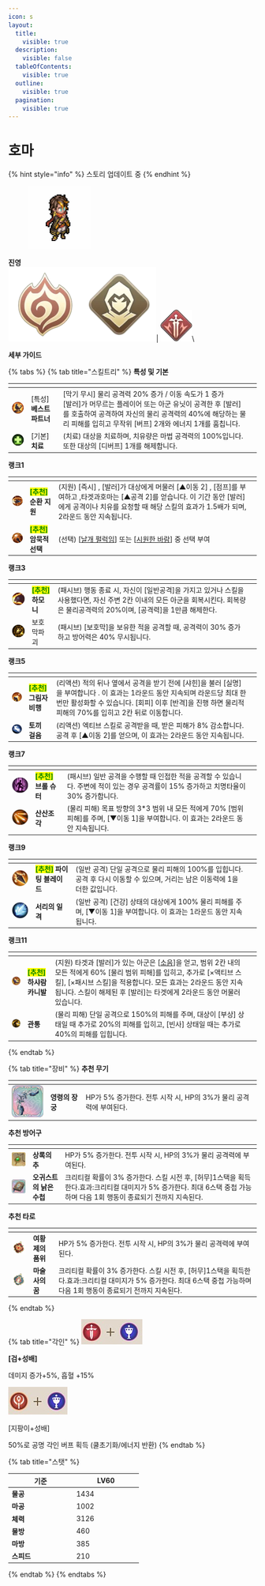 ```yaml
---
icon: s
layout:
  title:
    visible: true
  description:
    visible: false
  tableOfContents:
    visible: true
  outline:
    visible: true
  pagination:
    visible: true
---
```


# 호마

{% hint style="info" %}
스토리 업데이트 중
{% endhint %}

<div align="left">

<figure><img src="../../.gitbook/assets/38.png" alt=""><figcaption></figcaption></figure>

</div>

**진영**\
<img src="../../.gitbook/assets/unittag_thebombing-150x150.webp" alt="" data-size="line"><img src="../../.gitbook/assets/unittag_rover-150x150.webp" alt="" data-size="line">| <img src="../../.gitbook/assets/분쇄자.webp" alt="" data-size="line">\


**세부 가이드**

{% tabs %}
{% tab title="스킬트리" %}
**특성 및 기본**

<table data-view="cards"><thead><tr><th></th><th></th><th></th><th data-hidden data-card-cover data-type="files"></th></tr></thead><tbody><tr><td><img src="../../.gitbook/assets/0 (5).webp" alt=""></td><td>[특성] <strong>베스트 파트너</strong></td><td>[막기 무시]  물리 공격력 20% 증가 / 이동 속도가 1 증가<br>[발러]가 머무르는 플레이어 또는 아군 유닛이 공격한 후 [발러]를 호출하여 공격하여 자신의 물리 공격력의 40%에 해당하는 물리 피해를 입히고 무작위 [버프] 2개와 에너지 1개를 훔칩니다.</td><td></td></tr><tr><td><img src="../../.gitbook/assets/Treatment.webp" alt=""></td><td>[기본] <strong>치료</strong></td><td>(치료) 대상을 치료하며, 치유량은 마법 공격력의 100%입니다. 또한 대상의  [디버프] 1개를 해제합니다.</td><td></td></tr></tbody></table>

**랭크1**

<table data-view="cards"><thead><tr><th></th><th></th><th></th><th data-hidden data-card-cover data-type="files"></th></tr></thead><tbody><tr><td><img src="../../.gitbook/assets/1 (15).webp" alt="" data-size="original"></td><td><mark style="color:green;"><strong>[추천]</strong></mark> <strong>순환 지원</strong></td><td>(지원) [즉시] , [발러]가 대상에게 머물러 [▲이동 2] , [점프]를 부여하고 ,타겟과호마는 [▲공격 2]를 얻습니다. 이 기간 동안 [발러]에게 공격이나 치유를 요청할 때 해당 스킬의 효과가 1.5배가 되며, 2라운드 동안 지속됩니다.</td><td></td></tr><tr><td><img src="../../.gitbook/assets/2 (15).webp" alt=""></td><td><mark style="color:green;"><strong>[추천]</strong></mark> <strong>암묵적 선택</strong></td><td>(선택) [<a data-footnote-ref href="#user-content-fn-1">날개 펄럭임</a>] 또는 [<a data-footnote-ref href="#user-content-fn-2">시원한 바람</a>] 중 선택 부여</td><td></td></tr></tbody></table>

**랭크3**

<table data-view="cards"><thead><tr><th></th><th></th><th></th><th data-hidden data-card-cover data-type="files"></th></tr></thead><tbody><tr><td><img src="../../.gitbook/assets/3 (12).webp" alt=""></td><td><mark style="color:green;"><strong>[추천]</strong></mark> <strong>하모니</strong></td><td>(패시브) 행동 종료 시, 자신이 [일반공격]을 가지고 있거나 스킬을 사용했다면, 자신 주변 2칸 이내의 모든 아군을 회복시킨다. 회복량은 물리공격력의 20%이며, [공격력]을 1만큼 해제한다.</td><td></td></tr><tr><td><img src="../../.gitbook/assets/Shield-Break (1).webp" alt=""></td><td>보호막파괴</td><td> (패시브) [보호막]을 보유한 적을 공격할 때, 공격력이 30% 증가하고 방어력은 40% 무시됩니다.</td><td></td></tr></tbody></table>

**랭크5**

<table data-view="cards"><thead><tr><th></th><th></th><th></th><th data-hidden data-card-cover data-type="files"></th></tr></thead><tbody><tr><td><img src="../../.gitbook/assets/4 (11).webp" alt=""></td><td><mark style="color:green;"><strong>[추천]</strong></mark> <strong>그림자 비행</strong></td><td>(리액션) 적의 뒤나 옆에서 공격을 받기 전에 [샤힌]을 불러 [실명]을 부여합니다 . 이 효과는 1라운드 동안 지속되며 라운드당 최대 한 번만 활성화할 수 있습니다. [회피] 이후 [반격]을 진행 하면 물리적 피해의 70%를 입히고 2칸 뒤로 이동합니다.</td><td></td></tr><tr><td><img src="../../.gitbook/assets/Fleeing-Hare.webp" alt=""></td><td><strong>토끼 걸음</strong></td><td>(리액션) 엑티브 스킬로 공격받을 때, 받은 피해가 8% 감소합니다. 공격 후 [▲이동 2]를 얻으며, 이 효과는 2라운드 동안 지속됩니다.</td><td></td></tr></tbody></table>

**랭크7**

<table data-view="cards"><thead><tr><th></th><th></th><th></th><th data-hidden data-card-cover data-type="files"></th></tr></thead><tbody><tr><td><img src="../../.gitbook/assets/5 (9).webp" alt=""></td><td><mark style="color:green;"><strong>[추천]</strong></mark> <strong>브롤 슈터</strong></td><td>(패시브) 일반 공격을 수행할 때 인접한 적을 공격할 수 있습니다. 주변에 적이 있는 경우 공격률이 15% 증가하고 치명타율이 30% 증가합니다.</td><td></td></tr><tr><td><img src="../../.gitbook/assets/Scattering.webp" alt=""></td><td><strong>산산조각</strong></td><td> (물리 피해) 목표 방향의 3*3 범위 내 모든 적에게 70% [범위 피해]를 주며, [▼이동 1]을 부여합니다. 이 효과는 2라운드 동안 지속됩니다.</td><td></td></tr></tbody></table>

**랭크9**

<table data-view="cards"><thead><tr><th></th><th></th><th></th><th data-hidden data-card-cover data-type="files"></th></tr></thead><tbody><tr><td><img src="../../.gitbook/assets/6 (9).webp" alt=""></td><td><mark style="color:green;"><strong>[추천]</strong></mark><strong> 파이팅 블레이드</strong></td><td>(일반 공격) 단일 공격으로 물리 피해의 100%를 입힙니다. 공격 후 다시 이동할 수 있으며, 거리는 남은 이동력에 1을 더한 값입니다.</td><td></td></tr><tr><td><img src="../../.gitbook/assets/Frost-Strike (1).webp" alt=""></td><td><strong>서리의 일격</strong></td><td> (일반 공격) [건강] 상태의 대상에게 100% 물리 피해를 주며, [▼이동 1]을 부여합니다. 이 효과는 1라운드 동안 지속됩니다.</td><td></td></tr></tbody></table>

**랭크11**

<table data-view="cards"><thead><tr><th></th><th></th><th></th><th data-hidden data-card-cover data-type="files"></th></tr></thead><tbody><tr><td><img src="../../.gitbook/assets/7 (4).webp" alt=""></td><td><mark style="color:green;"><strong>[추천]</strong></mark><strong> 하샤람 카니발</strong></td><td>(지원) 타겟과 [발러]가 있는 아군은 [<a data-footnote-ref href="#user-content-fn-3">소음</a>]을 얻고, 범위 2칸 내의 모든 적에게 60% [물리 범위 피해]를 입히고, 추가로 [×액티브 스킬], [×패시브 스킬]을 적용합니다. 모든 효과는 2라운드 동안 지속됩니다. 스킬이 해제된 후 [발러]는 타겟에게 2라운드 동안 머물러 있습니다.</td><td></td></tr><tr><td><img src="../../.gitbook/assets/Pierce (1).webp" alt=""></td><td><strong>관통</strong> </td><td>(물리 피해) 단일 공격으로 150%의 피해를 주며, 대상이 [부상] 상태일 때 추가로 20%의 피해를 입히고, [빈사] 상태일 때는 추가로 40%의 피해를 입힙니다.</td><td></td></tr></tbody></table>
{% endtab %}

{% tab title="장비" %}
**추천 무기**

<table data-view="cards"><thead><tr><th></th><th></th><th data-hidden></th></tr></thead><tbody><tr><td><img src="../../.gitbook/assets/80px-豐饒長弓 (1).png" alt=""></td><td><strong>영령의 장궁</strong></td><td>HP가 5% 증가한다. 전투 시작 시, HP의 3%가 물리 공격력에 부여된다.</td></tr></tbody></table>

**추천 방어구**

<table data-view="cards"><thead><tr><th></th><th></th><th data-hidden></th></tr></thead><tbody><tr><td><img src="../../.gitbook/assets/a_29.png" alt=""></td><td><strong>상록의 추</strong></td><td>HP가 5% 증가한다. 전투 시작 시, HP의 3%가 물리 공격력에 부여된다.</td></tr><tr><td><img src="../../.gitbook/assets/a_2.png" alt=""></td><td><strong>오귀스트의 낡은 수첩</strong></td><td>크리티컬 확률이 3% 증가한다. 스킬 시전 후, [허무]1스택을 획득한다.효과:크리티컬 대미지가 5% 증가한다. 최대 6스택 중첩 가능하며 다음 1회 행동이 종료되기 전까지 지속된다.</td></tr></tbody></table>

**추천 타로**

<table data-view="cards"><thead><tr><th></th><th></th><th data-hidden></th></tr></thead><tbody><tr><td><img src="../../.gitbook/assets/tar_5.webp" alt=""></td><td><strong>여황제의 품위</strong></td><td>HP가 5% 증가한다. 전투 시작 시, HP의 3%가 물리 공격력에 부여된다.</td></tr><tr><td><img src="../../.gitbook/assets/tar_0.webp" alt=""></td><td><strong>마술사의 꿈</strong></td><td>크리티컬 확률이 3% 증가한다. 스킬 시전 후, [허무]1스택을 획득한다.효과:크리티컬 대미지가 5% 증가한다. 최대 6스택 중첩 가능하며 다음 1회 행동이 종료되기 전까지 지속된다.</td></tr></tbody></table>
{% endtab %}

{% tab title="각인" %}
<img src="../../.gitbook/assets/1 (26).png" alt="" data-size="original">

**\[검+성배]**&#x20;

데미지 증가+5%, 흡혈 +15%

<img src="../../.gitbook/assets/2-1.png" alt="" data-size="original">&#x20;

\[지팡이+성배]&#x20;

50%로 공명 각인 버프 획득 (쿨초기화/에너지 반환)
{% endtab %}

{% tab title="스탯" %}
<table><thead><tr><th width="117">기준</th><th width="120">LV60</th></tr></thead><tbody><tr><td><strong>물공</strong></td><td>1434</td></tr><tr><td><strong>마공</strong></td><td>1002</td></tr><tr><td><strong>체력</strong></td><td>3126</td></tr><tr><td><strong>물방</strong></td><td>460</td></tr><tr><td><strong>마방</strong></td><td>385</td></tr><tr><td><strong>스피드</strong></td><td>210</td></tr></tbody></table>
{% endtab %}
{% endtabs %}



[^1]: \[샤힌]을 소환하여 단일 목표에게 80%의 피해를 주고, \[실명] 및 \[▼물리 방어 3]을 부여합니다. 이 효과는 2라운드 동안 지속됩니다. \[발러]를 소환하여 그 위치의 범위 내 2칸 이내의 모든 적에게 40%의 피해를 주며, 50% 확률로 \[실명]을 부여합니다. 이 효과는 1라운드 동안 지속됩니다.

[^2]: \[고리]를 소환하여 대상을 치료하며, 치유량은 자신의 물리 공격력의 80%입니다. 치료 전에는 대상의 \[치료 금지]를 해제합니다. \[발러]를 소환하여 그 위치의 범위 내 2칸 이내의 모든 아군을 치료하며, 치유량은 물리 공격력의 40%입니다. 또한 2개의 \[디버프]를 추가로 해제합니다.

[^3]: 버프: 첫 번째 단일 공격을 회피하며, 매 라운드당 최대 1회 발동합니다.
